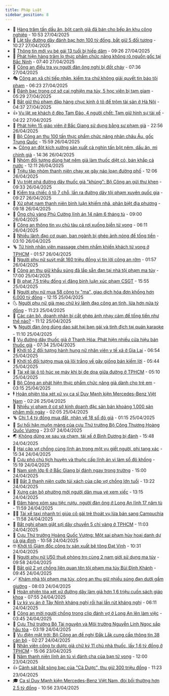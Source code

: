 ```yaml
---
title: Pháp Luật
sidebar_position: 8
---
```


<!-- dantri-phap-luat:START -->
- 🌊 [Hàng trăm tấn dầu ăn, bột canh giả đã bán cho bếp ăn khu công nghiệp](https://dantri.com.vn/phap-luat/hang-tram-tan-dau-an-bot-canh-gia-da-ban-cho-bep-an-khu-cong-nghiep-20250427174115249.htm) - 10:53 27/04/2025
- 🐲 [Lật tẩy đường dây đánh bạc hơn 100 tỷ đồng, bắt giữ 5 đối tượng](https://dantri.com.vn/phap-luat/lat-tay-duong-day-danh-bac-hon-100-ty-dong-bat-giu-5-doi-tuong-20250427164309829.htm) - 10:27 27/04/2025
- 🌁 [Thông tin mới vụ bé gái 13 tuổi bị hiếp dâm](https://dantri.com.vn/phap-luat/thong-tin-moi-vu-be-gai-13-tuoi-bi-hiep-dam-20250427154746061.htm) - 09:26 27/04/2025
- 🎃 [Phát hiện hàng trăm lọ thực phẩm chức năng không rõ nguồn gốc tại Bắc Ninh](https://dantri.com.vn/phap-luat/phat-hien-hang-tram-lo-thuc-pham-chuc-nang-khong-ro-nguon-goc-tai-bac-ninh-20250427142812104.htm) - 07:40 27/04/2025
- 🦅 [Công an điều tra vụ người đàn ông nghi bị đốt cháy](https://dantri.com.vn/phap-luat/cong-an-dieu-tra-vu-nguoi-dan-ong-nghi-bi-dot-chay-20250427113923811.htm) - 07:36 27/04/2025
- 🎭 [Công an xã chỉ tiếp nhận, kiểm tra chứ không giải quyết tin báo tội phạm](https://dantri.com.vn/phap-luat/cong-an-xa-chi-tiep-nhan-kiem-tra-chu-khong-giai-quyet-tin-bao-toi-pham-20250427131859832.htm) - 06:23 27/04/2025
- 🤗 [Đánh bạc trong cơ sở cai nghiện ma túy, 5 học viên bị tạm giam](https://dantri.com.vn/phap-luat/danh-bac-trong-co-so-cai-nghien-ma-tuy-5-hoc-vien-bi-tam-giam-20250427115323843.htm) - 05:29 27/04/2025
- 🚀 [Bắt giữ thủ phạm đập hàng chục kính ô tô để trộm tài sản ở Hà Nội](https://dantri.com.vn/phap-luat/bat-giu-thu-pham-dap-hang-chuc-kinh-o-to-de-trom-tai-san-o-ha-noi-20250427113459566.htm) - 04:37 27/04/2025
- 👍 [Vụ lật xe khách ở đèo Tam Đảo, 4 người chết: Tạm giữ hình sự tài xế](https://dantri.com.vn/phap-luat/vu-lat-xe-khach-o-deo-tam-dao-4-nguoi-chet-tam-giu-hinh-su-tai-xe-20250427111627665.htm) - 04:22 27/04/2025
- 🧐 [Phát hiện 15 giáo viên ở Bắc Giang sử dụng bằng sư phạm giả](https://dantri.com.vn/phap-luat/phat-hien-15-giao-vien-o-bac-giang-su-dung-bang-su-pham-gia-20250427012732419.htm) - 22:56 26/04/2025
- 🫶 [Bộ Công an thu 100 tấn thực phẩm chức năng nhãn châu Âu, gốc Trung Quốc](https://dantri.com.vn/phap-luat/bo-cong-an-thu-100-tan-thuc-pham-chuc-nang-nhan-chau-au-goc-trung-quoc-20250426225404847.htm) - 15:59 26/04/2025
- 🏊 [Công an đột kích xưởng sản xuất cả nghìn tấn bột nêm, dầu ăn, mì chính giả](https://dantri.com.vn/phap-luat/cong-an-dot-kich-xuong-san-xuat-ca-nghin-tan-bot-nem-dau-an-mi-chinh-gia-20250426205909012.htm) - 14:36 26/04/2025
- 🌋 [Nhóm đối tượng dùng hạt nêm giả làm thuốc diệt cỏ, bán khắp cả nước](https://dantri.com.vn/phap-luat/nhom-doi-tuong-dung-hat-nem-gia-lam-thuoc-diet-co-ban-khap-ca-nuoc-20250426181111032.htm) - 12:11 26/04/2025
- 👹 [Triệu tập nhóm thanh niên chạy xe gây náo loạn đường phố](https://dantri.com.vn/phap-luat/trieu-tap-nhom-thanh-nien-chay-xe-gay-nao-loan-duong-pho-20250426180027523.htm) - 12:06 26/04/2025
- 🫣 [Vụ triệt phá đường dây thuốc giả &quot;khủng&quot;: Bộ Công an gửi thư khen](https://dantri.com.vn/phap-luat/vu-triet-pha-duong-day-thuoc-gia-khung-bo-cong-an-gui-thu-khen-20250426151926615.htm) - 09:33 26/04/2025
- 🎃 [Kiểm tra chiếc ô tô 7 chỗ, lần ra đường dây tội phạm xuyên quốc gia](https://dantri.com.vn/phap-luat/kiem-tra-chiec-o-to-7-cho-lan-ra-duong-day-toi-pham-xuyen-quoc-gia-20250426161622127.htm) - 09:27 26/04/2025
- 🌝 [Xử phạt nam thanh niên bình luận khiếm nhã, phân biệt địa phương](https://dantri.com.vn/phap-luat/xu-phat-nam-thanh-nien-binh-luan-khiem-nha-phan-biet-dia-phuong-20250426160831265.htm) - 09:18 26/04/2025
- 🚀 [Ông chủ vàng Phú Cường lĩnh án 14 năm 6 tháng tù](https://dantri.com.vn/phap-luat/ong-chu-vang-phu-cuong-linh-an-14-nam-6-thang-tu-20250426154648761.htm) - 09:00 26/04/2025
- 🥷 [Công an thông tin vụ chủ tàu cá rơi xuống biển tử vong](https://dantri.com.vn/phap-luat/cong-an-thong-tin-vu-chu-tau-ca-roi-xuong-bien-tu-vong-20250426113913065.htm) - 06:11 26/04/2025
- 👺 [Nhiều lãnh đạo cơ quan, ban ngành bị ghép ảnh nóng để tống tiền](https://dantri.com.vn/phap-luat/nhieu-lanh-dao-co-quan-ban-nganh-bi-ghep-anh-nong-de-tong-tien-20250426100347002.htm) - 03:10 26/04/2025
- 🪜 [Tử hình nhân viên massage chém nhầm khiến khách tử vong ở TPHCM](https://dantri.com.vn/phap-luat/tu-hinh-nhan-vien-massage-chem-nham-khien-khach-tu-vong-o-tphcm-20250425162204016.htm) - 01:57 26/04/2025
- 🦄 [Người phụ nữ suýt mất 160 triệu đồng vì tin lời công an rởm](https://dantri.com.vn/phap-luat/nguoi-phu-nu-suyt-mat-160-trieu-dong-vi-tin-loi-cong-an-rom-20250426073456148.htm) - 01:57 26/04/2025
- 🦍 [Công an thu giữ khẩu súng đã lắp sẵn đạn tại nhà tội phạm ma túy](https://dantri.com.vn/phap-luat/cong-an-thu-giu-khau-sung-da-lap-san-dan-tai-nha-toi-pham-ma-tuy-20250425180612997.htm) - 17:00 25/04/2025
- 🌁 [Bị phạt 7,5 triệu đồng vì đăng bình luận xúc phạm CSGT](https://dantri.com.vn/phap-luat/bi-phat-75-trieu-dong-vi-dang-binh-luan-xuc-pham-csgt-20250425224638398.htm) - 15:55 25/04/2025
- 💯 [Người phụ nữ mua 58 công ty &quot;ma&quot;, giao dịch hóa đơn khống hơn 6.000 tỷ đồng](https://dantri.com.vn/phap-luat/nguoi-phu-nu-mua-58-cong-ty-ma-giao-dich-hoa-don-khong-hon-6000-ty-dong-20250425185327179.htm) - 12:15 25/04/2025
- 🌜 [Người phụ nữ giả mạo chữ ký lãnh đạo công an tỉnh, lừa hơn nửa tỷ đồng](https://dantri.com.vn/phap-luat/nguoi-phu-nu-gia-mao-chu-ky-lanh-dao-cong-an-tinh-lua-hon-nua-ty-dong-20250425173331675.htm) - 11:23 25/04/2025
- 👹 [Các cán bộ, doanh nhân bị cắt ghép ảnh nhạy cảm để tống tiền như thế nào?](https://dantri.com.vn/phap-luat/cac-can-bo-doanh-nhan-bi-cat-ghep-anh-nhay-cam-de-tong-tien-nhu-the-nao-20250425180959379.htm) - 11:12 25/04/2025
- 🪜 [Người đàn ông dùng dao sát hại bạn gái và tình địch tại quán karaoke](https://dantri.com.vn/phap-luat/nguoi-dan-ong-dung-dao-sat-hai-ban-gai-va-tinh-dich-tai-quan-karaoke-20250425170937087.htm) - 11:10 25/04/2025
- 🦩 [Vụ đường dây thuốc giả ở Thanh Hóa: Phát hiện nhiều cửa hiệu bán thuốc giả](https://dantri.com.vn/phap-luat/vu-duong-day-thuoc-gia-o-thanh-hoa-phat-hien-nhieu-cua-hieu-ban-thuoc-gia-20250425142351394.htm) - 07:34 25/04/2025
- 💂 [Khởi tố 2 đối tượng hành hung nữ nhân viên y tế xã ở Gia Lai](https://dantri.com.vn/phap-luat/khoi-to-2-doi-tuong-hanh-hung-nu-nhan-vien-y-te-xa-o-gia-lai-20250425123425394.htm) - 06:54 25/04/2025
- 💃 [Khởi tố đối tượng mua gà lôi trắng về gây giống bán kiếm lời](https://dantri.com.vn/phap-luat/khoi-to-doi-tuong-mua-ga-loi-trang-ve-gay-giong-ban-kiem-loi-20250425123019146.htm) - 05:44 25/04/2025
- 🧐 [Tài xế lái ô tô húc xe máy khi bị đe dọa giữa đường ở TPHCM](https://dantri.com.vn/phap-luat/tai-xe-lai-o-to-huc-xe-may-khi-bi-de-doa-giua-duong-o-tphcm-20250425113431666.htm) - 05:10 25/04/2025
- 🤗 [Bộ Công an phát hiện thực phẩm chức năng giả dành cho trẻ em](https://dantri.com.vn/phap-luat/bo-cong-an-phat-hien-thuc-pham-chuc-nang-gia-danh-cho-tre-em-20250425095802351.htm) - 03:15 25/04/2025
- 🕴 [Hoãn phiên tòa xét xử vụ ca sĩ Duy Mạnh kiện Mercedes-Benz Việt Nam](https://dantri.com.vn/phap-luat/hoan-phien-toa-xet-xu-vu-ca-si-duy-manh-kien-mercedes-benz-viet-nam-20250425090728606.htm) - 02:26 25/04/2025
- 🐎 [Nhiều vi phạm ở cơ sở kinh doanh đặc sản bán khoảng 1.000 sản phẩm mỗi ngày](https://dantri.com.vn/phap-luat/nhieu-vi-pham-o-co-so-kinh-doanh-dac-san-ban-khoang-1000-san-pham-moi-ngay-20250425074328393.htm) - 02:05 25/04/2025
- 🪜 [Chi 1,4 tỷ đồng mua đất, nhận về 18 sổ đỏ giả](https://dantri.com.vn/phap-luat/chi-14-ty-dong-mua-dat-nhan-ve-18-so-do-gia-20250425071701214.htm) - 01:15 25/04/2025
- 🤭 [Sự hối hận muộn màng của cựu Thứ trưởng Bộ Công Thương Hoàng Quốc Vượng](https://dantri.com.vn/phap-luat/su-hoi-han-muon-mang-cua-cuu-thu-truong-bo-cong-thuong-hoang-quoc-vuong-20250424234044416.htm) - 23:07 24/04/2025
- 🌏 [Không dừng xe sau va chạm, tài xế ở Bình Dương bị đánh](https://dantri.com.vn/phap-luat/khong-dung-xe-sau-va-cham-tai-xe-o-binh-duong-bi-danh-20250424210147667.htm) - 15:48 24/04/2025
- 🎃 [Hai cặp vợ chồng cùng lĩnh án trong một vụ giết người, phi tang xác](https://dantri.com.vn/phap-luat/hai-cap-vo-chong-cung-linh-an-trong-mot-vu-giet-nguoi-phi-tang-xac-20250424205146224.htm) - 15:34 24/04/2025
- 🗽 [Cựu phó chủ tịch huyện và thuộc cấp lĩnh án vì làm sổ đỏ khống](https://dantri.com.vn/phap-luat/cuu-pho-chu-tich-huyen-va-thuoc-cap-linh-an-vi-lam-so-do-khong-20250424214512408.htm) - 15:19 24/04/2025
- 🌁 [Nam sinh lớp 6 ở Bắc Giang bị đánh ngay trong trường](https://dantri.com.vn/phap-luat/nam-sinh-lop-6-o-bac-giang-bi-danh-ngay-trong-truong-20250424210348760.htm) - 15:00 24/04/2025
- 🧑‍💻 [Bắt 3 thanh niên cướp túi xách của cặp vợ chồng lớn tuổi](https://dantri.com.vn/phap-luat/bat-3-thanh-nien-cuop-tui-xach-cua-cap-vo-chong-lon-tuoi-20250424174637705.htm) - 13:22 24/04/2025
- 🌮 [Xưng cán bộ phường mời người dân mua vé xem xiếc](https://dantri.com.vn/phap-luat/xung-can-bo-phuong-moi-nguoi-dan-mua-ve-xem-xiec-20250424190203530.htm) - 13:15 24/04/2025
- 🤗 [Đâm hàng xóm sau tiệc rượu, người đàn ông ở Long An lĩnh 17 năm tù](https://dantri.com.vn/phap-luat/dam-hang-xom-sau-tiec-ruou-nguoi-dan-ong-o-long-an-linh-17-nam-tu-20250424180203789.htm) - 11:59 24/04/2025
- 👨‍🏫 [Tài xế taxi nhanh trí giúp cô gái trẻ thoát vụ lừa bán sang Campuchia](https://dantri.com.vn/phap-luat/tai-xe-taxi-nhanh-tri-giup-co-gai-tre-thoat-vu-lua-ban-sang-campuchia-20250424170718378.htm) - 11:58 24/04/2025
- 🎉 [Bắt nghi phạm giật sợi dây chuyền 5 chỉ vàng ở TPHCM](https://dantri.com.vn/phap-luat/bat-nghi-pham-giat-soi-day-chuyen-5-chi-vang-o-tphcm-20250424170743128.htm) - 11:03 24/04/2025
- 🤗 [Cựu Thứ trưởng Hoàng Quốc Vượng: Một sai phạm hủy hoại danh dự cả gia đình](https://dantri.com.vn/phap-luat/cuu-thu-truong-hoang-quoc-vuong-mot-sai-pham-huy-hoai-danh-du-ca-gia-dinh-20250424172901306.htm) - 10:58 24/04/2025
- 🤓 [Khởi tố Giám đốc công ty sản xuất bê tông Đạt Vinh](https://dantri.com.vn/phap-luat/khoi-to-giam-doc-cong-ty-san-xuat-be-tong-dat-vinh-20250424163830825.htm) - 10:31 24/04/2025
- 👹 [Người phụ nữ U50 thuê phòng trọ cùng 2 nam giới sử dụng ma túy](https://dantri.com.vn/phap-luat/nguoi-phu-nu-u50-thue-phong-tro-cung-2-nam-gioi-su-dung-ma-tuy-20250424164531934.htm) - 09:58 24/04/2025
- 🐘 [Bắt giữ 2 vợ chồng liên quan tên tội phạm ma túy Bùi Đình Khánh](https://dantri.com.vn/phap-luat/bat-giu-2-vo-chong-lien-quan-ten-toi-pham-ma-tuy-bui-dinh-khanh-20250424164246023.htm) - 09:45 24/04/2025
- 🪄 [Khám nhà tội phạm ma túy, công an thu giữ nhiều súng đạn dưới gầm giường](https://dantri.com.vn/phap-luat/kham-nha-toi-pham-ma-tuy-cong-an-thu-giu-nhieu-sung-dan-duoi-gam-giuong-20250424145748391.htm) - 08:03 24/04/2025
- 💄 [Hoãn phiên tòa xét xử đường dây làm giả hơn 1,6 triệu cuốn sách giáo khoa](https://dantri.com.vn/phap-luat/hoan-phien-toa-xet-xu-duong-day-lam-gia-hon-16-trieu-cuon-sach-giao-khoa-20250424144441278.htm) - 07:55 24/04/2025
- 🐎 [Ly kỳ vụ án ở Tây Ninh kháng nghị rồi hai lần rút kháng nghị](https://dantri.com.vn/phap-luat/ly-ky-vu-an-o-tay-ninh-khang-nghi-roi-hai-lan-rut-khang-nghi-20250424112531357.htm) - 06:11 24/04/2025
- 💯 [Công an mời người chồng trong clip đánh vợ ở Long An lên làm việc](https://dantri.com.vn/phap-luat/cong-an-moi-nguoi-chong-trong-clip-danh-vo-o-long-an-len-lam-viec-20250424103233214.htm) - 03:45 24/04/2025
- 💯 [Cựu Thứ trưởng Bộ Tài nguyên và Môi trường Nguyễn Linh Ngọc sắp hầu tòa](https://dantri.com.vn/phap-luat/cuu-thu-truong-bo-tai-nguyen-va-moi-truong-nguyen-linh-ngoc-sap-hau-toa-20250424095855349.htm) - 03:19 24/04/2025
- 🌈 [Vụ điện mặt trời: Bộ Công an đề nghị Đắk Lắk cung cấp thông tin 38 cán bộ](https://dantri.com.vn/phap-luat/vu-dien-mat-troi-bo-cong-an-de-nghi-dak-lak-cung-cap-thong-tin-38-can-bo-20250424085448268.htm) - 02:27 24/04/2025
- 🧠 [Nhân viên công ty dược giả chữ ký 11 chủ nhà thuốc, lấy 1,6 tỷ đồng ở TPHCM](https://dantri.com.vn/phap-luat/nhan-vien-cong-ty-duoc-gia-chu-ky-11-chu-nha-thuoc-lay-16-ty-dong-o-tphcm-20250423210429900.htm) - 15:06 23/04/2025
- 🌈 [Năm thanh niên lĩnh án tù vì đánh cha của bạn tử vong](https://dantri.com.vn/phap-luat/nam-thanh-nien-linh-an-tu-vi-danh-cha-cua-ban-tu-vong-20250423184434053.htm) - 12:00 23/04/2025
- 👍 [Cảnh sát bắt sòng bạc của &quot;Cà Dược&quot;, thu giữ 300 triệu đồng](https://dantri.com.vn/phap-luat/canh-sat-bat-song-bac-cua-ca-duoc-thu-giu-300-trieu-dong-20250423175410581.htm) - 11:23 23/04/2025
- 🎓 [Ca sĩ Duy Mạnh kiện Mercedes-Benz Việt Nam, đòi bồi thường hơn 2,5 tỷ đồng](https://dantri.com.vn/phap-luat/ca-si-duy-manh-kien-mercedes-benz-viet-nam-doi-boi-thuong-hon-25-ty-dong-20250423163603229.htm) - 10:56 23/04/2025<!-- dantri-phap-luat:END -->
